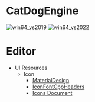 # CatDogEngine

![win64_vs2019](https://github.com/CatDogEngine/CatDogEngine/actions/workflows/win64_vs2019.yml/badge.svg?branch=main)
![win64_vs2022](https://github.com/CatDogEngine/CatDogEngine/actions/workflows/win64_vs2022.yml/badge.svg?branch=main)

# Editor
* UI Resources
  * Icon
    * [MaterialDesign](https://github.com/Templarian/MaterialDesign)
    * [IconFontCppHeaders](https://github.com/juliettef/IconFontCppHeaders)
    * [Icons Document](https://pictogrammers.com/library/mdi/)
